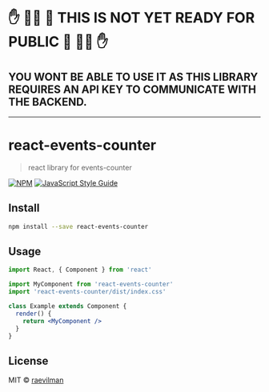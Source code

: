 # ✋ 🙅‍♀️ 🚫 THIS IS NOT YET READY FOR PUBLIC 🚫 🙅‍♀️ ✋
## YOU WONT BE ABLE TO USE IT AS THIS LIBRARY REQUIRES AN API KEY TO COMMUNICATE WITH THE BACKEND.


---
# react-events-counter

> react library for events-counter

[![NPM](https://img.shields.io/npm/v/react-events-counter.svg)](https://www.npmjs.com/package/react-events-counter) [![JavaScript Style Guide](https://img.shields.io/badge/code_style-standard-brightgreen.svg)](https://standardjs.com)

## Install

```bash
npm install --save react-events-counter
```

## Usage

```jsx
import React, { Component } from 'react'

import MyComponent from 'react-events-counter'
import 'react-events-counter/dist/index.css'

class Example extends Component {
  render() {
    return <MyComponent />
  }
}
```

## License

MIT © [raevilman](https://github.com/raevilman)
